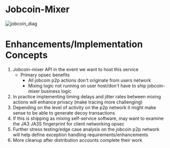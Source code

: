# Jobcoin-Mixer
![jobcoin_diag](https://user-images.githubusercontent.com/82118903/115753675-74b75e80-a369-11eb-82f6-1cc68dd9af8b.png)

# Enhancements/Implementation Concepts
1. Jobcoin-mixer API in the event we want to host this service
	* Primary opsec benefits
		* All jobcoin p2p actions don't originate from users network
		* Mixing logic not running on user host/don't have to ship jobcoin-mixer business logic
2. In practice implementing timing delays and jitter rates between mixing actions will enhance privacy (make tracing more challenging)
3. Depending on the level of activity on the p2p network it might make sense to be able to generate decoy transactions
4. If this is shipping as mixing self-service software, may want to examine the JA3 JA3S fingerprint for client networking opsec
5. Further stress testing/edge case analysis on the jobcoin p2p network will help define exception handling requirements/enhancements
6. More cleanup after distribution accounts complete their work  
